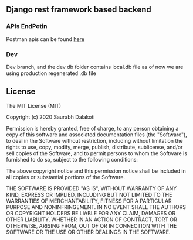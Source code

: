 ## Django rest framework based backend

### APIs EndPotin
Postman apis can be found [here](https://documenter.getpostman.com/view/12704097/TVRd8WWy)


### Dev
Dev branch, and the dev db folder contains local.db file as of now we are using production regenerated .db file

## License
The MIT License (MIT)

Copyright (c) 2020 Saurabh Dalakoti

Permission is hereby granted, free of charge, to any person obtaining a copy of this software and associated documentation files (the "Software"), to deal in the Software without restriction, including without limitation the rights to use, copy, modify, merge, publish, distribute, sublicense, and/or sell copies of the Software, and to permit persons to whom the Software is furnished to do so, subject to the following conditions:

The above copyright notice and this permission notice shall be included in all copies or substantial portions of the Software.

THE SOFTWARE IS PROVIDED "AS IS", WITHOUT WARRANTY OF ANY KIND, EXPRESS OR IMPLIED, INCLUDING BUT NOT LIMITED TO THE WARRANTIES OF MERCHANTABILITY, FITNESS FOR A PARTICULAR PURPOSE AND NONINFRINGEMENT. IN NO EVENT SHALL THE AUTHORS OR COPYRIGHT HOLDERS BE LIABLE FOR ANY CLAIM, DAMAGES OR OTHER LIABILITY, WHETHER IN AN ACTION OF CONTRACT, TORT OR OTHERWISE, ARISING FROM, OUT OF OR IN CONNECTION WITH THE SOFTWARE OR THE USE OR OTHER DEALINGS IN THE SOFTWARE.

